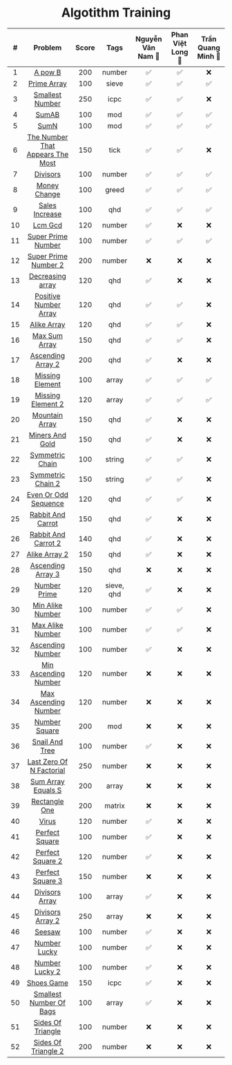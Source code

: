 <div align="center">

# Algotithm Training

|#| Problem|Score| Tags | Nguyễn Văn Nam 🌺| Phan Việt Long 👿|Trần Quang Minh 🐒|
| :-----:|:-----:| :-----: |:-----: | :-----: | :-: |:-: |
|1| [A pow B](https://github.com/zukahai/algotithm-training/tree/main/a_pow_b)|200|number| ✅| ✅|❌|
|2| [Prime Array](https://github.com/zukahai/algotithm-training/tree/main/prime_array)|100|sieve| ✅| ✅|✅|
|3| [Smallest Number](https://github.com/zukahai/algotithm-training/tree/main/smallest_number)|250|icpc| ✅|✅ |❌|
|4| [SumAB](https://github.com/zukahai/algotithm-training/tree/main/sum_a_b)|100|mod| ✅| ✅|✅|
|5| [SumN](https://github.com/zukahai/algotithm-training/tree/main/sum_n)|100|mod| ✅| ✅|✅|
|6| [The Number That Appears The Most](https://github.com/zukahai/algotithm-training/tree/main/the_number_that_appears_the_most)|150|tick| ✅| ✅|❌|
|7| [Divisors](https://github.com/zukahai/algotithm-training/tree/main/divisors)|100| number| ✅| ✅|✅|
|8| [Money Change](https://github.com/zukahai/algotithm-training/tree/main/money_change)|100|greed| ✅| ✅|✅|
|9| [Sales Increase](https://github.com/zukahai/algotithm-training/tree/main/sales_increase)|100|qhd| ✅| ✅|✅|
|10| [Lcm Gcd](https://github.com/zukahai/algotithm-training/tree/main/lcm_gcd)|120|number| ✅| ❌|❌|
|11| [Super Prime Number](https://github.com/zukahai/algotithm-training/tree/main/super_prime_number)|100|number| ✅| ✅|✅|
|12| [Super Prime Number 2](https://github.com/zukahai/algotithm-training/tree/main/super_prime_number_2)|200|number| ❌| ❌|❌|
|13| [Decreasing array](https://github.com/zukahai/algotithm-training/tree/main/decreasing_array)|120|qhd| ✅| ❌|❌|
|14| [Positive Number Array](https://github.com/zukahai/algotithm-training/tree/main/positive_number_array)|120|qhd| ✅| ✅|❌|
|15| [Alike Array](https://github.com/zukahai/algotithm-training/tree/main/alike_array)|120|qhd| ✅| ✅|❌|
|16| [Max Sum Array](https://github.com/zukahai/algotithm-training/tree/main/max_sum_array)|150|qhd| ✅| ✅|❌|
|17| [Ascending Array 2](https://github.com/zukahai/algotithm-training/tree/main/ascending_array_2)|200|qhd| ✅| ❌|❌|
18| [Missing Element](https://github.com/zukahai/algotithm-training/tree/main/missing_element)|100|array| ✅|✅|✅|
19| [Missing Element 2](https://github.com/zukahai/algotithm-training/tree/main/missing_element_2)|120| array|✅|✅|✅|
20| [Mountain Array](https://github.com/zukahai/algotithm-training/tree/main/mountain_array)|150|qhd| ✅| ❌|❌|
21| [Miners And Gold](https://github.com/zukahai/algotithm-training/tree/main/miners_and_gold)|150|qhd| ✅| ❌|❌|
22| [Symmetric Chain](https://github.com/zukahai/algotithm-training/tree/main/symmetric_chain)|100|string| ✅|✅|❌|
23| [Symmetric Chain 2](https://github.com/zukahai/algotithm-training/tree/main/symmetric_chain_2)|150|string| ✅|✅|❌|
24| [Even Or Odd Sequence](https://github.com/zukahai/algotithm-training/tree/main/even_or_odd_sequence)|120|qhd| ✅|✅|❌|
25| [Rabbit And Carrot](https://github.com/zukahai/algotithm-training/tree/main/rabbit_and_carrot)|150| qhd| ✅| ❌|❌|
26| [Rabbit And Carrot 2](https://github.com/zukahai/algotithm-training/tree/main/rabbit_and_carrot_2)|140|qhd| ✅| ❌|❌|
27| [Alike Array 2](https://github.com/zukahai/algotithm-training/tree/main/alike_array_2)|150|qhd| ✅| ❌|❌|
28| [Ascending Array 3](https://github.com/zukahai/algotithm-training/tree/main/ascending_array_3)|150|qhd| ❌| ❌|❌|
29| [Number Prime](https://github.com/zukahai/algotithm-training/tree/main/number_prime)|120|sieve, qhd| ✅| ❌|❌|
30| [Min Alike Number](https://github.com/zukahai/algotithm-training/tree/main/min_alike_number)|100|number| ✅|✅|❌|
31| [Max Alike Number](https://github.com/zukahai/algotithm-training/tree/main/max_alike_number)|100|number|✅|✅|❌|
32| [Ascending Number](https://github.com/zukahai/algotithm-training/tree/main/ascending_number)|100|number|✅|❌|❌|
33| [Min Ascending Number](https://github.com/zukahai/algotithm-training/tree/main/min_ascending_number)|120|number| ❌| ❌|❌|
34| [Max Ascending Number](https://github.com/zukahai/algotithm-training/tree/main/max_ascending_number)|120|number| ❌| ❌|❌|
35| [Number Square](https://github.com/zukahai/algotithm-training/tree/main/number_square)|200|mod| ❌|❌|❌|
36| [Snail And Tree](https://github.com/zukahai/algotithm-training/tree/main/snail_and_tree)|100|number| ✅|❌|❌|
37| [Last Zero Of N Factorial](https://github.com/zukahai/algotithm-training/tree/main/last_zero_of_n_factorial)|250|number|❌|❌|❌|
38| [Sum Array Equals S](https://github.com/zukahai/algotithm-training/tree/main/sum_array_equals_s)|200|array| ❌|❌|❌|
39| [Rectangle One](https://github.com/zukahai/algotithm-training/tree/main/rectangle_one)|200|matrix|❌|❌|❌|
40| [Virus](https://github.com/zukahai/algotithm-training/tree/main/virus)|120|number|✅|❌|❌|
41| [Perfect Square](https://github.com/zukahai/algotithm-training/tree/main/perfect_square)|100|number|✅|❌|❌|
42| [Perfect Square 2](https://github.com/zukahai/algotithm-training/tree/main/perfect_square_2)|120|number| ✅|❌|❌|
43| [Perfect Square 3](https://github.com/zukahai/algotithm-training/tree/main/perfect_square_3)|150|number|❌|❌|❌|
44| [Divisors Array](https://github.com/zukahai/algotithm-training/tree/main/divisors_array)|100|array| ✅|❌|❌|
45| [Divisors Array 2](https://github.com/zukahai/algotithm-training/tree/main/divisors_array_2)|250|array| ❌|❌|❌|
46| [Seesaw](https://github.com/zukahai/algotithm-training/tree/main/seesaw)|100|number|✅| ❌|❌|
47| [Number Lucky](https://github.com/zukahai/algotithm-training/tree/main/number_lucky)|100|number| ✅|❌|❌|
48| [Number Lucky 2](https://github.com/zukahai/algotithm-training/tree/main/number_lucky_2)|100|number|✅|❌|❌|
49| [Shoes Game](https://github.com/zukahai/algotithm-training/tree/main/shoes_game)|150|icpc|✅| ❌|❌|
50| [Smallest Number Of Bags](https://github.com/zukahai/algotithm-training/tree/main/smallest_number_of_bags)|100|array|✅|❌|❌|
51| [Sides Of Triangle](https://github.com/zukahai/algotithm-training/tree/main/sides_of_triangle)|100|number|❌|❌|❌|
52| [Sides Of Triangle 2](https://github.com/zukahai/algotithm-training/tree/main/sides_of_triangle_2)|200|number|❌|❌|❌| 
</div>
